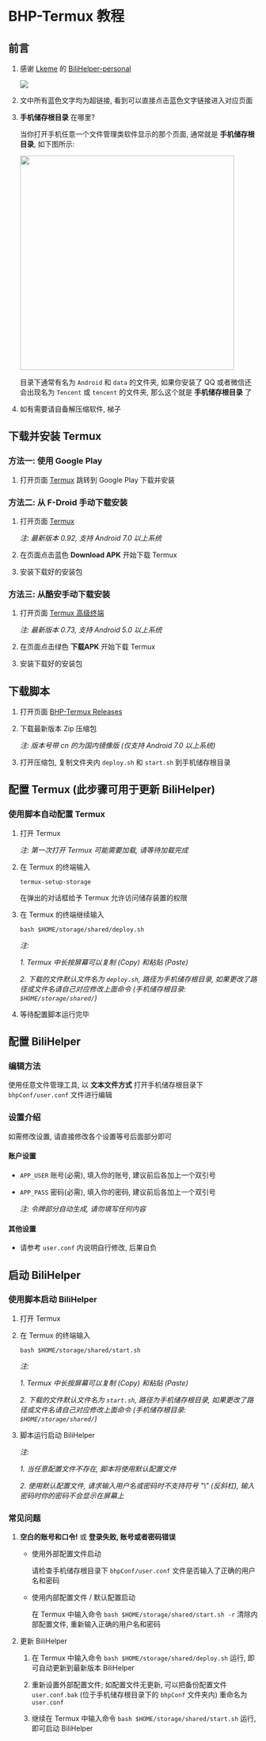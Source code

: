 # BHP-Termux 教程

## 前言

1. 感谢 [Lkeme](https://github.com/lkeme) 的 [BiliHelper-personal](https://github.com/lkeme/BiliHelper-personal)

   ![](https://i.loli.net/2019/07/13/5d2963e5cc1eb22973.png)

1. 文中所有蓝色文字均为超链接, 看到可以直接点击蓝色文字链接进入对应页面

1. **手机储存根目录** 在哪里?

   当你打开手机任意一个文件管理类软件显示的那个页面, 通常就是 **手机储存根目录**, 如下图所示:
   
   <img src="https://i.loli.net/2020/02/20/zMCfXBPKTeASpck.jpg" width="432"/>
   
   目录下通常有名为 `Android` 和 `data` 的文件夹, 如果你安装了 QQ 或者微信还会出现名为 `Tencent` 或 `tencent` 的文件夹, 那么这个就是 **手机储存根目录** 了

1. 如有需要请自备解压缩软件, 梯子

## 下载并安装 Termux

### 方法一: 使用 Google Play

1. 打开页面 [Termux](https://play.google.com/store/apps/details?id=com.termux) 跳转到 Google Play 下载并安装

### 方法二: 从 F-Droid 手动下载安装

1. 打开页面 [Termux](https://f-droid.org/packages/com.termux/)

   *注: 最新版本 0.92, 支持 Android 7.0 以上系统*

1. 在页面点击蓝色 **Download APK** 开始下载 Termux

1. 安装下载好的安装包

### 方法三: 从酷安手动下载安装

1. 打开页面 [Termux 高级终端](https://www.coolapk.com/apk/com.termux)

   *注: 最新版本 0.73, 支持 Android 5.0 以上系统*

1. 在页面点击绿色 **下载APK** 开始下载 Termux

1. 安装下载好的安装包

## 下载脚本

1. 打开页面 [BHP-Termux Releases](https://github.com/0x012FA733/BHP-Termux/releases)

1. 下载最新版本 Zip 压缩包

   *注: 版本号带 cn 的为国内镜像版 (仅支持 Android 7.0 以上系统)*

1. 打开压缩包, 复制文件夹内 `deploy.sh` 和 `start.sh` 到手机储存根目录

## 配置 Termux (此步骤可用于更新 BiliHelper)

### 使用脚本自动配置 Termux

1. 打开 Termux

   *注: 第一次打开 Termux 可能需要加载, 请等待加载完成*

1. 在 Termux 的终端输入

   ```
   termux-setup-storage
   ```

   在弹出的对话框给予 Termux 允许访问储存装置的权限

1. 在 Termux 的终端继续输入

   ```
   bash $HOME/storage/shared/deploy.sh
   ```

   *注:*

   *1. Termux 中长按屏幕可以复制 (Copy) 和粘贴 (Paste)*

   *2. 下载的文件默认文件名为 `deploy.sh`, 路径为手机储存根目录, 如果更改了路径或文件名请自己对应修改上面命令 (手机储存根目录: `$HOME/storage/shared/`)*

1. 等待配置脚本运行完毕

## 配置 BiliHelper

### 编辑方法

使用任意文件管理工具, 以 **文本文件方式** 打开手机储存根目录下 `bhpConf/user.conf` 文件进行编辑

### 设置介绍

如需修改设置, 请直接修改各个设置等号后面部分即可

#### 账户设置

- `APP_USER` 账号(必需), 填入你的账号, 建议前后各加上一个双引号

- `APP_PASS` 密码(必需), 填入你的密码, 建议前后各加上一个双引号

   *注: 令牌部分自动生成, 请勿填写任何内容*

#### 其他设置

- 请参考 `user.conf` 内说明自行修改, 后果自负

## 启动 BiliHelper

### 使用脚本启动 BiliHelper

1. 打开 Termux

1. 在 Termux 的终端输入

   ```
   bash $HOME/storage/shared/start.sh
   ```

   *注:*

   *1. Termux 中长按屏幕可以复制 (Copy) 和粘贴 (Paste)*

   *2. 下载的文件默认文件名为 `start.sh`, 路径为手机储存根目录, 如果更改了路径或文件名请自己对应修改上面命令 (手机储存根目录: `$HOME/storage/shared/`)*

1. 脚本运行启动 BiliHelper

   *注:*

   *1. 当任意配置文件不存在, 脚本将使用默认配置文件*

   *2. 使用默认配置文件, 请求输入用户名或密码时不支持符号 "\\" (反斜杠), 输入密码时你的密码不会显示在屏幕上*

### 常见问题

1. **空白的账号和口令!** 或 **登录失败, 账号或者密码错误**

   -  使用外部配置文件启动

      请检查手机储存根目录下 `bhpConf/user.conf` 文件是否输入了正确的用户名和密码

   -  使用内部配置文件 / 默认配置启动

      在 Termux 中输入命令 `bash $HOME/storage/shared/start.sh -r` 清除内部配置文件, 重新输入正确的用户名和密码

1. 更新 BiliHelper

   1. 在 Termux 中输入命令 `bash $HOME/storage/shared/deploy.sh` 运行, 即可自动更新到最新版本 BiliHelper

   1. 重新设置外部配置文件; 如配置文件无更新, 可以把备份配置文件 `user.conf.bak` (位于手机储存根目录下的 `bhpConf` 文件夹内) 重命名为 `user.conf`

   1. 继续在 Termux 中输入命令 `bash $HOME/storage/shared/start.sh` 运行, 即可启动 BiliHelper